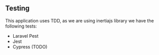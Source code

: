 ## Testing

This application uses TDD, as we are using inertiajs library we have the following tests:

- Laravel Pest
- Jest
- Cypress (TODO)
